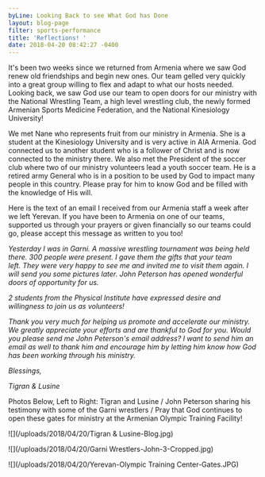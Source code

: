 ```yaml
---
byLine: Looking Back to see What God has Done
layout: blog-page
filter: sports-performance
title: 'Reflections! '
date: 2018-04-20 08:42:27 -0400
---
```

It's been two weeks since we returned from Armenia where we saw God renew old friendships and begin new ones. Our team gelled very quickly into a great group willing to flex and adapt to what our hosts needed.  Looking back, we saw God use our team to open doors for our ministry with the National Wrestling Team, a high level wrestling club, the newly formed Armenian Sports Medicine Federation, and the National Kinesiology University!

We met Nane who represents fruit from our ministry in Armenia. She is a student at the Kinesiology University and is very active in AIA Armenia. God connected us to another student who is a follower of Christ and is now connected to the ministry there. We also met the President of the soccer club where two of our ministry volunteers lead a youth soccer team. He is a retired army General who is in a position to be used by God to impact many people in this country. Please pray for him to know God and be filled with the knowledge of His will.

Here is the text of an email I received from our Armenia staff a week after we left Yerevan.  If you have been to Armenia on one of our teams, supported us through your prayers or given financially so our teams could go, please accept this message as written to you too!

_Yesterday I was in Garni. A massive wrestling tournament was being held there. 300 people were present. I gave them the gifts that your team left. They were very happy to see me and invited me to visit them again. I will send you some pictures later. John Peterson has opened wonderful doors of opportunity for us._

_2 students from the Physical Institute have expressed desire and willingness to join us as volunteers!_

_Thank you very much for helping us promote and accelerate our ministry. We greatly appreciate your efforts and are thankful to God for you.  Would you please send me John Peterson's email address? I want to send him an email as well to thank him and encourage him by letting him know how God has been working through his ministry._

_Blessings,_

_Tigran & Lusine_

Photos Below, Left to Right: Tigran and Lusine / John Peterson sharing his testimony with some of the Garni wrestlers / Pray that God continues to open these gates for ministry at the Armenian Olympic Training Facility!

![](/uploads/2018/04/20/Tigran & Lusine-Blog.jpg)

![](/uploads/2018/04/20/Garni Wrestlers-John-3-Cropped.jpg)

![](/uploads/2018/04/20/Yerevan-Olympic Training Center-Gates.JPG)